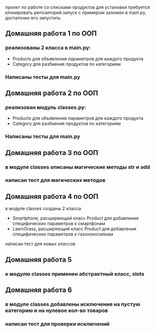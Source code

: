 проект по работе со списками продуктов
для установки требуется клонировать репозиторий
запуск с примером заложен в main.py, достаточно его запустить
## Домашняя работа 1 по ООП
### реализованы 2 класса в main.py:
- Products для объявления параметров для каждого продукта
- Category для разбиения продуктов по категориям

### Написаны тесты для main.py

## Домашняя работа 2 по ООП
### реализован модуль classes.py:
- Products для объявления параметров для каждого продукта
- Category для разбиения продуктов по категориям

### Написаны тесты для main.py

## Домашняя работа 3 по ООП
### в модуле classes описаны магические методы __str__ и __add__
### написан тест для магических методов

## Домашняя работа 4 по ООП
в модуле classes созданы 2 класса
- Smartphone, расширяющий класс Product для добавления специфических параметров к смартфонам
- LawnGrass, расширяющий класс Product для добавления специфических параметров к газонокосилкам

написан тест для новых классов

## Домашняя работа 5
### к модулю classes применен абстрактный класс, __slots__

## Домашняя работа 6
### в модуле classes добавлены исключения на пустую категорию и на нулевое кол-во товаров
### написан тест для проверки исключений